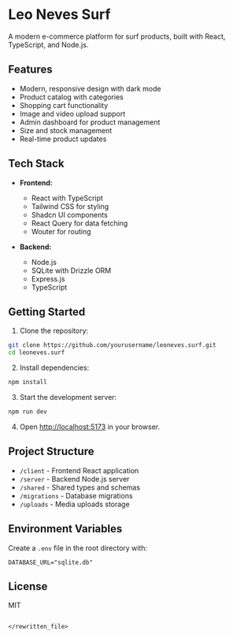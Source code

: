 # Leo Neves Surf

A modern e-commerce platform for surf products, built with React, TypeScript, and Node.js.

## Features

- Modern, responsive design with dark mode
- Product catalog with categories
- Shopping cart functionality
- Image and video upload support
- Admin dashboard for product management
- Size and stock management
- Real-time product updates

## Tech Stack

- **Frontend:**
  - React with TypeScript
  - Tailwind CSS for styling
  - Shadcn UI components
  - React Query for data fetching
  - Wouter for routing

- **Backend:**
  - Node.js
  - SQLite with Drizzle ORM
  - Express.js
  - TypeScript

## Getting Started

1. Clone the repository:
```bash
git clone https://github.com/yourusername/leoneves.surf.git
cd leoneves.surf
```

2. Install dependencies:
```bash
npm install
```

3. Start the development server:
```bash
npm run dev
```

4. Open [http://localhost:5173](http://localhost:5173) in your browser.

## Project Structure

- `/client` - Frontend React application
- `/server` - Backend Node.js server
- `/shared` - Shared types and schemas
- `/migrations` - Database migrations
- `/uploads` - Media uploads storage

## Environment Variables

Create a `.env` file in the root directory with:

```env
DATABASE_URL="sqlite.db"
```

## License

MIT
```

</rewritten_file>